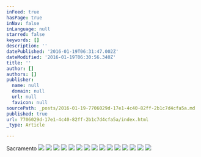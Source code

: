 ```yaml
---
inFeed: true
hasPage: true
inNav: false
inLanguage: null
starred: false
keywords: []
description: ''
datePublished: '2016-01-19T06:31:47.002Z'
dateModified: '2016-01-19T06:30:56.340Z'
title: ''
author: []
authors: []
publisher:
  name: null
  domain: null
  url: null
  favicon: null
sourcePath: _posts/2016-01-19-7706029d-17e1-4c40-82ff-2b1c7d4cfa5a.md
published: true
url: 7706029d-17e1-4c40-82ff-2b1c7d4cfa5a/index.html
_type: Article

---
```

Sacramento
![](https://the-grid-user-content.s3-us-west-2.amazonaws.com/2016a051-595b-4160-a88c-8ff5045b5824.jpg)
![](https://the-grid-user-content.s3-us-west-2.amazonaws.com/7e1ee423-0564-40db-86ab-477d0e2b44de.jpg)
![](https://the-grid-user-content.s3-us-west-2.amazonaws.com/ab31bfa4-5475-4616-bac4-85d67324356c.jpg)
![](https://the-grid-user-content.s3-us-west-2.amazonaws.com/5cc2fac7-0b7c-4ed4-bc4e-712edbc1ca64.jpg)
![](https://the-grid-user-content.s3-us-west-2.amazonaws.com/6f9761f1-f66e-41c6-b129-a1fc5eccbf40.jpg)
![](https://the-grid-user-content.s3-us-west-2.amazonaws.com/8a0608d9-7d84-4e22-81eb-72c0913c2485.jpg)
![](https://the-grid-user-content.s3-us-west-2.amazonaws.com/941b85d0-ac0d-45a0-b72b-81bca4bbc53f.jpg)
![](https://the-grid-user-content.s3-us-west-2.amazonaws.com/5ad80335-277a-4f39-ba5b-a74926850542.jpg)
![](https://the-grid-user-content.s3-us-west-2.amazonaws.com/ce904f6b-b9f6-471b-a0c2-981eb88b4ee3.jpg)
![](https://the-grid-user-content.s3-us-west-2.amazonaws.com/bd2a49ce-dc00-48b2-b87f-7b1f33213f8b.jpg)
![](https://the-grid-user-content.s3-us-west-2.amazonaws.com/594a10e0-2da4-4737-9311-5fc2788f5140.jpg)
![](https://the-grid-user-content.s3-us-west-2.amazonaws.com/49387f7a-c4e5-48fc-8c17-cc8e10a86d4b.jpg)
![](https://the-grid-user-content.s3-us-west-2.amazonaws.com/6026c550-20c6-4435-a3a4-3d141f6a56f0.jpg)
![](https://the-grid-user-content.s3-us-west-2.amazonaws.com/25432745-5981-457d-8728-f86897c45634.jpg)
![](https://the-grid-user-content.s3-us-west-2.amazonaws.com/eddffaae-fecc-4614-afae-9e90028efc6f.jpg)